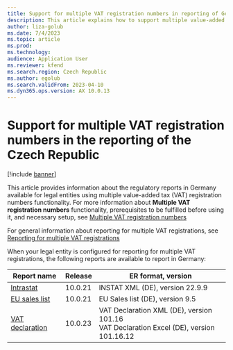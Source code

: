```yaml
---
title: Support for multiple VAT registration numbers in reporting of Germany
description: This article explains how to support multiple value-added tax (VAT) registration numbers in reporting of Germany.
author: liza-golub
ms.date: 7/4/2023
ms.topic: article
ms.prod: 
ms.technology: 
audience: Application User
ms.reviewer: kfend
ms.search.region: Czech Republic
ms.author: egolub
ms.search.validFrom: 2023-04-10
ms.dyn365.ops.version: AX 10.0.13
---
```


# Support for multiple VAT registration numbers in the reporting of the Czech Republic

[!include [banner](../includes/banner.md)]

This article provides information about the regulatory reports in Germany available for legal entities using multiple value-added tax (VAT) registration numbers functionality. 
For more information about **Multiple VAT registration numbers** functionality, prerequisites to be fulfilled before using it, and necessary setup, see [Multiple VAT registration numbers](emea-multiple-vat-registration-numbers.md)

For general information about reporting for multiple VAT registrations, see [Reporting for multiple VAT registrations](emea-reporting-for-multiple-vat-registrations.md)

When your legal entity is configured for reporting for multiple VAT registrations, the following reports are available to report in Germany:

| Report name     | Release | ER format, version                |
|-----------------|---------|-----------------------------------|
| [Intrastat](emea-deu-intrastat.md)       | 10.0.21 | INSTAT XML (DE), version 22.9.9 |
| [EU sales list](emea-deu-eu-sales-list.md)   | 10.0.21 | EU Sales list (DE), version 9.5  |
| [VAT declaration](emea-deu-vat-declaration-germany.md) | 10.0.23 | VAT Declaration XML (DE), version 101.16<br>VAT Declaration Excel (DE), version 101.16.12 |

